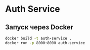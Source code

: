 # Auth Service

## Запуск через Docker

```bash
docker build -t auth-service .
docker run -p 8000:8000 auth-service
